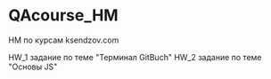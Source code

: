 # QAcourse_HM
HM по курсам ksendzov.com


HW_1 задание по теме "Терминал GitBuch"
HW_2 задание по теме "Основы JS"
